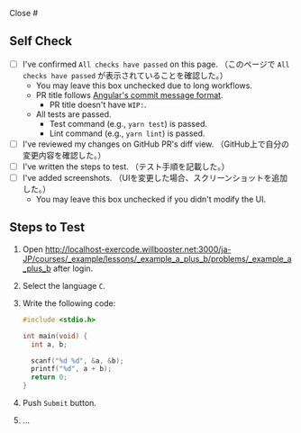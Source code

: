 Close #<IssueNumber>

## Self Check

- [ ] I've confirmed `All checks have passed` on this page. （このページで `All checks have passed` が表示されていることを確認した。）
  - You may leave this box unchecked due to long workflows.
  - PR title follows [Angular's commit message format](https://github.com/angular/angular/blob/main/CONTRIBUTING.md#-commit-message-format).
    - PR title doesn't have `WIP:`.
  - All tests are passed.
    - Test command (e.g., `yarn test`) is passed.
    - Lint command (e.g., `yarn lint`) is passed.
- [ ] I've reviewed my changes on GitHub PR's diff view. （GitHub上で自分の変更内容を確認した。）
- [ ] I've written the steps to test. （テスト手順を記載した。）
- [ ] I've added screenshots. （UIを変更した場合、スクリーンショットを追加した。）
  - You may leave this box unchecked if you didn't modify the UI.

<!-- Please add screenshots if you modify the UI.
| Current                  | In coming                |
| ------------------------ | ------------------------ |
| <img src="" width="400"> | <img src="" width="400"> |
-->

## Steps to Test

1. Open http://localhost-exercode.willbooster.net:3000/ja-JP/courses/_example/lessons/_example_a_plus_b/problems/_example_a_plus_b after login.
2. Select the language `C`.
3. Write the following code:

   ```c
   #include <stdio.h>

   int main(void) {
     int a, b;

     scanf("%d %d", &a, &b);
     printf("%d", a + b);
     return 0;
   }
   ```

4. Push `Submit` button.
5. ...

<!-- 日本語で記述しても大丈夫です。 -->
